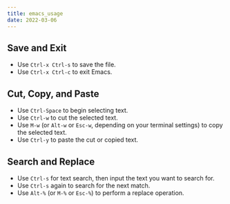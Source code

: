 ```yaml
---
title: emacs_usage
date: 2022-03-06
---
```

## Save and Exit

- Use `Ctrl-x Ctrl-s` to save the file.
- Use `Ctrl-x Ctrl-c` to exit Emacs.

## Cut, Copy, and Paste

- Use `Ctrl-Space` to begin selecting text.
- Use `Ctrl-w` to cut the selected text.
- Use `M-w` (or `Alt-w` or `Esc-w`, depending on your terminal settings) to copy the selected text.
- Use `Ctrl-y` to paste the cut or copied text.

## Search and Replace

- Use `Ctrl-s` for text search, then input the text you want to search for.
- Use `Ctrl-s` again to search for the next match.
- Use `Alt-%` (or `M-%` or `Esc-%`) to perform a replace operation.